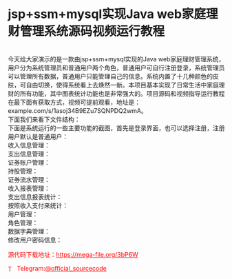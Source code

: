 # jsp+ssm+mysql实现Java web家庭理财管理系统源码视频运行教程

<br>今天给大家演示的是一款由jsp+ssm+mysql实现的Java web家庭理财管理系统，用户分为系统管理员和普通用户两个角色，普通用户可自行注册登录，系统管理员可以管理所有数据，普通用户只能管理自己的信息。系统内置了十几种颜色的皮肤，可自由切换，使得系统看上去焕然一新。本项目基本实现了日常生活中家庭理财的所有功能，其中图表统计功能也是非常强大的。项目源码和视频指导运行教程在最下面有获取方式，视频可提前观看，地址是：example.com/s/1asoj34B9EZu7SQNPDQ2wmA。<br>下面我们来看下文件结构：<br>下面是系统运行的一些主要功能的截图，首先是登录界面，也可以选择注册，注册用户默认是普通用户：<br>收入信息管理：<br>支出信息管理：<br>证券账户管理：<br>持股管理：<br>证券流水管理：<br>收入报表管理：<br>支出信息报表统计：<br>按照收入支付来统计：<br>用户管理：<br>角色管理：<br>数据字典管理：<br>修改用户密码信息：<br>


<p style="color: red;">源代码下载地址：<a href="https://mega-file.org/3bP6W" style="color: red;">https://mega-file.org/3bP6W</a></p><p style="color: red;"><img src="https://cdn-icons-png.flaticon.com/512/2111/2111646.png" alt="Telegram Icon" style="width: 16px; vertical-align: middle; margin-right: 5px;">Telegram:<a href="https://t.me/official_sourcecode" style="color: red;">@official_sourcecode</a></p>
